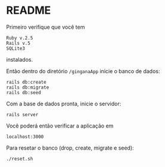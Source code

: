 # README

Primeiro verifique que você tem
```
Ruby v.2.5
Rails v.5
SQLite3
```
instalados.

Então dentro do diretório `/ginganaApp` inicie o banco de dados:
```
rails db:create
rails db:migrate
rails db:seed
```
Com a base de dados pronta, inicie o servidor:

```
rails server
```

Você poderá então verificar a aplicação em
```
localhost:3000
```

Para resetar o banco (drop, create, migrate e seed):
```
./reset.sh
```